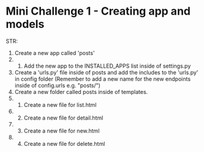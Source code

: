 # Mini Challenge 1 - Creating app and models

STR:
1.  Create a new app called 'posts'
1. 1. Add the new app to the INSTALLED_APPS list inside of settings.py
2. Create a 'urls.py' file inside of posts and add the includes to the 'urls.py' in config folder (Remember to add a new name for the new endpoints inside of config.urls e.g. "posts/")
3. Create a new folder called posts inside of templates.
3. 1. Create a new file for list.html
3. 2. Create a new file for detail.html
3. 3. Create a new file for new.html
3. 4. Create a new file for delete.html